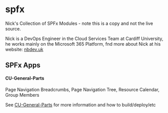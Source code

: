 # spfx
Nick's Collection of SPFx Modules - note this is a copy and not the live source.

Nick is a DevOps Engineer in the Cloud Services Team at Cardiff University, he works mainly on the Microsoft 365 Platform, fnd more about Nick at his website: [nbdev.uk](https://nbdev.uk)

## SPFx Apps

#### CU-General-Parts

Page Navigation Breadcrumbs, Page Navigation Tree, Resource Calendar, Group Members

See [CU-General-Parts](./CU-General-Parts/README.md) for more information and how to build/deploy/etc